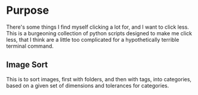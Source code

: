 # Purpose
There's some things I find myself clicking a lot for, and I want to click less. This is a burgeoning collection of python scripts designed to make me click less, that I think are a little too complicated for a hypothetically terrible terminal command.

## Image Sort
This is to sort images, first with folders, and then with tags, into categories, based on a given set of dimensions and tolerances for categories.
